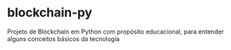 # blockchain-py
Projeto de Blockchain em Python com propósito educacional, para entender alguns conceitos básicos da tecnologia
